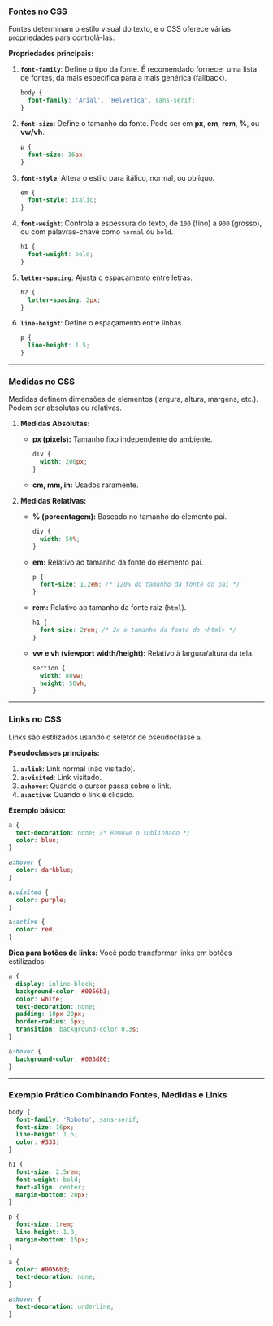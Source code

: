 ### **Fontes no CSS**
Fontes determinam o estilo visual do texto, e o CSS oferece várias propriedades para controlá-las.

**Propriedades principais:**
1. **`font-family`**: Define o tipo da fonte. É recomendado fornecer uma lista de fontes, da mais específica para a mais genérica (fallback).
   ```css
   body {
     font-family: 'Arial', 'Helvetica', sans-serif;
   }
   ```

2. **`font-size`**: Define o tamanho da fonte. Pode ser em **px**, **em**, **rem**, **%**, ou **vw/vh**.
   ```css
   p {
     font-size: 16px;
   }
   ```

3. **`font-style`**: Altera o estilo para itálico, normal, ou oblíquo.
   ```css
   em {
     font-style: italic;
   }
   ```

4. **`font-weight`**: Controla a espessura do texto, de `100` (fino) a `900` (grosso), ou com palavras-chave como `normal` ou `bold`.
   ```css
   h1 {
     font-weight: bold;
   }
   ```

5. **`letter-spacing`**: Ajusta o espaçamento entre letras.
   ```css
   h2 {
     letter-spacing: 2px;
   }
   ```

6. **`line-height`**: Define o espaçamento entre linhas.
   ```css
   p {
     line-height: 1.5;
   }
   ```

---

### **Medidas no CSS**
Medidas definem dimensões de elementos (largura, altura, margens, etc.). Podem ser absolutas ou relativas.

1. **Medidas Absolutas:**
   - **px (pixels):** Tamanho fixo independente do ambiente.
     ```css
     div {
       width: 200px;
     }
     ```
   - **cm, mm, in:** Usados raramente.

2. **Medidas Relativas:**
   - **% (porcentagem):** Baseado no tamanho do elemento pai.
     ```css
     div {
       width: 50%;
     }
     ```
   - **em:** Relativo ao tamanho da fonte do elemento pai.
     ```css
     p {
       font-size: 1.2em; /* 120% do tamanho da fonte do pai */
     }
     ```
   - **rem:** Relativo ao tamanho da fonte raiz (`html`).
     ```css
     h1 {
       font-size: 2rem; /* 2x o tamanho da fonte do <html> */
     }
     ```
   - **vw e vh (viewport width/height):** Relativo à largura/altura da tela.
     ```css
     section {
       width: 80vw;
       height: 50vh;
     }
     ```

---

### **Links no CSS**
Links são estilizados usando o seletor de pseudoclasse `a`.

**Pseudoclasses principais:**
1. **`a:link`**: Link normal (não visitado).
2. **`a:visited`**: Link visitado.
3. **`a:hover`**: Quando o cursor passa sobre o link.
4. **`a:active`**: Quando o link é clicado.

**Exemplo básico:**
```css
a {
  text-decoration: none; /* Remove o sublinhado */
  color: blue;
}

a:hover {
  color: darkblue;
}

a:visited {
  color: purple;
}

a:active {
  color: red;
}
```

**Dica para botões de links:**
Você pode transformar links em botões estilizados:
```css
a {
  display: inline-block;
  background-color: #0056b3;
  color: white;
  text-decoration: none;
  padding: 10px 20px;
  border-radius: 5px;
  transition: background-color 0.3s;
}

a:hover {
  background-color: #003d80;
}
```

---

### **Exemplo Prático Combinando Fontes, Medidas e Links**
```css
body {
  font-family: 'Roboto', sans-serif;
  font-size: 16px;
  line-height: 1.6;
  color: #333;
}

h1 {
  font-size: 2.5rem;
  font-weight: bold;
  text-align: center;
  margin-bottom: 20px;
}

p {
  font-size: 1rem;
  line-height: 1.8;
  margin-bottom: 15px;
}

a {
  color: #0056b3;
  text-decoration: none;
}

a:hover {
  text-decoration: underline;
}
```
